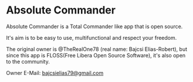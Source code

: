 # Absolute Commander
Absolute Commander is a Total Commander like app that is open source.

It's aim is to be easy to use, multifunctional and respect your freedom.

The original owner is @TheRealOne78 (real name: Bajcsi Elias-Robert), but since this app is FLOSS(Free Libera Open Source Software), it's also open to the community.

Owner E-Mail: <a href="mailto:bajcsielias79@gmail.com">bajcsielias79@gmail.com</a>
